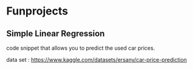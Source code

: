 # Funprojects

## Simple Linear Regression
code snippet that allows you to predict the used car prices.

data set : https://www.kaggle.com/datasets/ersany/car-price-prediction

